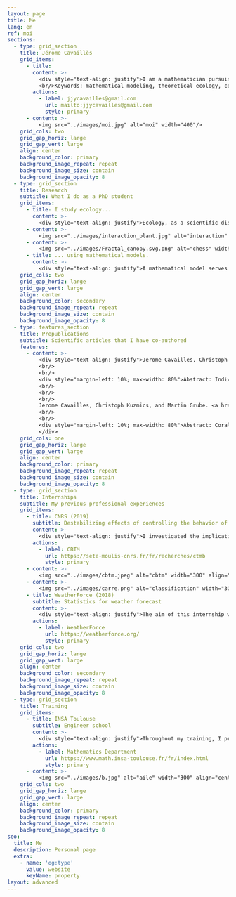 ```yaml
---
layout: page
title: Me
lang: en
ref: moi
sections:
  - type: grid_section
    title: Jérôme Cavaillès
    grid_items:
      - title: 
        content: >-
          <div style="text-align: justify">I am a mathematician pursuing a Ph.D. in biology/ecology. I develop mathematical models to understand how ecosystems are structured to cope with environmental changes. My ultimate goal is to contribute to a transdisciplinary theory that elucidates the behavior of organisms in changing environments. My main inquiry is: What strategies do organisms employ to thrive in dynamic environments? My approach involves modeling specific puzzles within relevant fields like ecology, ideally with practical applications for everyday life. Step by step, I aim to assimilate different concepts, such as disturbances or self-regulations, into a more general formal framework.</div>
          <br/>Keywords: mathematical modeling, theoretical ecology, complex system, game theory, resilience
        actions:
          - label: jjycavailles@gmail.com
            url: mailto:jjycavailles@gmail.com
            style: primary
      - content: >-
          <img src="../images/moi.jpg" alt="moi" width="400"/>
    grid_cols: two
    grid_gap_horiz: large
    grid_gap_vert: large
    align: center
    background_color: primary
    background_image_repeat: repeat
    background_image_size: contain
    background_image_opacity: 8
  - type: grid_section
    title: Research
    subtitle: What I do as a PhD student
    grid_items:
      - title: I study ecology...
        content: >-
          <div style="text-align: justify">Ecology, as a scientific discipline, explores the interactions among living beings within their environments. My particular interest lies in understanding how individuals organize themselves in response to environmental changes. This involves exploring the dynamic relationships between organisms and their surroundings, with a focus on adaptation strategies and the resilience of ecological systems in the face of changing environmental conditions.</div>
      - content: >-
          <img src="../images/interaction_plant.jpg" alt="interaction" width="400" align="left"> 
      - content: >-
          <img src="../images/Fractal_canopy.svg.png" alt="chess" width="300" align="right"> 
      - title: ... using mathematical models.
        content: >-
          <div style="text-align: justify">A mathematical model serves as an abstract representation of a tangible system, employing mathematical concepts and language. It aids in explaining the system, examining the impacts of various components, and making predictions about its behavior. <br/>I utilize various forms of models, including game theory and dynamical systems. Additionally, I have a keen interest in exploring other types of models such as information theory, network theory, decision theory, control theory, and category theory.</div>
    grid_cols: two
    grid_gap_horiz: large
    grid_gap_vert: large
    align: center
    background_color: secondary
    background_image_repeat: repeat
    background_image_size: contain
    background_image_opacity: 8
  - type: features_section
    title: Prepublications
    subtitle: Scientific articles that I have co-authored
    features:
      - content: >-
          <div style="text-align: justify">Jerome Cavailles, Christoph Kuzmics, and Martin Grube. <a href="https://www.biorxiv.org/content/10.1101/2023.01.26.525694v1.full.pdf">"Heterogeneous responsiveness to environmental stimuli."</a> bioRxiv (2023): 2023-01.
          <br/>
          <br/>
          <div style="margin-left: 10%; max-width: 80%">Abstract: Individuals of a species cope with environmental variability through behavioral adjustments driven by individuals’ responsiveness to environmental stimuli. Three key empirical observations have been made for many animal species: The coexistence of different degrees of responsiveness within one species; the consistency of an individual’s degree of responsiveness across time; and the correlation of an individual’s degree of responsiveness across contexts. Taking up key elements of existing approaches, we provide one unifying explanation for all three observations, by identifying a unique evolutionarily stable strategy of an appropriately defined game within a stochastic environment that has all three features. Coexistence is explained by a form of negative frequency dependence. Consistency and correlation is explained through potentially small, individual, differences of states animals have and the resulting differential advantages they can get from it. Our results allow us to identify a variety of testable implications.</div>
          <br/>
          <br/>
          <br/>
          Jerome Cavailles, Christoph Kuzmics, and Martin Grube. <a href="https://www.biorxiv.org/content/biorxiv/early/2024/04/11/2024.04.10.588659.full.pdf">"Bleaching as a result of coral optimization in a changing environment."</a> bioRxiv (2024): 2024-04.
          <br/>
          <br/>
          <div style="margin-left: 10%; max-width: 80%">Abstract: Corals provide important ecosystem services as protective coastal structures and as habitats for coastal biodiversity. Corals depend on their symbiotic relationship with algae, a relationship under threat from rising temperatures. To better understand the nature and resilience of this relationship, we provide a model in which two clades of algae (one efficient, the other resilient) compete over the nitrogen that the coral “chooses” to provide in a changing environment. This model is consistent with a wide range of empirical observations about observed bleaching episodes (when algal populations drop dramatically) and the observed algal composition over time, depending on environmental conditions.</div>
          </div>
    grid_cols: one
    grid_gap_horiz: large
    grid_gap_vert: large
    align: center
    background_color: primary
    background_image_repeat: repeat
    background_image_size: contain
    background_image_opacity: 8
  - type: grid_section
    title: Internships
    subtitle: My previous professional experiences
    grid_items:
      - title: CNRS (2019)
        subtitle: Destabilizing effects of controlling the behavior of ecosystems
        content: >-
          <div style="text-align: justify">I investigated the implications of human intervention in stabilizing ecosystem dynamics, exploring the possibility that certain interventions, particularly the reduction of common stability measures like temporal variability, may inadvertently increase the risk of extreme events, such as ecosystem collapse.</div>
        actions:
          - label: CBTM
            url: https://sete-moulis-cnrs.fr/fr/recherches/ctmb
            style: primary
      - content: >-
          <img src="../images/cbtm.jpeg" alt="cbtm" width="300" align="left"> 
      - content: >-
          <img src="../images/carre.png" alt="classification" width="300" align="right"> 
      - title: WeatherForce (2018)
        subtitle: Statistics for weather forecast
        content: >-
          <div style="text-align: justify">The aim of this internship was to study the classification in time regimes and its implications for business applications. This involved developing tools specifically designed for daily classification and assessing their impact on user variables.</div>
        actions:
          - label: WeatherForce
            url: https://weatherforce.org/
            style: primary
    grid_cols: two
    grid_gap_horiz: large
    grid_gap_vert: large
    align: center
    background_color: secondary
    background_image_repeat: repeat
    background_image_size: contain
    background_image_opacity: 8
  - type: grid_section
    title: Training
    grid_items:
      - title: INSA Toulouse
        subtitle: Engineer school
        content: >-
          <div style="text-align: justify">Throughout my training, I primarily developed my skills in modeling, simulation, and optimization. On the right, you can observe a simulation conducted in fluid mechanics, displaying the pressure above an airplane wing.</div>
        actions:
          - label: Mathematics Department
            url: https://www.math.insa-toulouse.fr/fr/index.html
            style: primary
      - content: >-
          <img src="../images/b.jpg" alt="aile" width="300" align="center"/>
    grid_cols: two
    grid_gap_horiz: large
    grid_gap_vert: large
    align: center
    background_color: primary
    background_image_repeat: repeat
    background_image_size: contain
    background_image_opacity: 8
seo:
  title: Me
  description: Personal page
  extra:
    - name: 'og:type'
      value: website
      keyName: property
layout: advanced
---
```



<!-- Global site tag (gtag.js) - Google Analytics -->
<script async src="https://www.googletagmanager.com/gtag/js?id=G-VPTWJKGKTG"></script>
<script>
  window.dataLayer = window.dataLayer || [];
  function gtag(){dataLayer.push(arguments);}
  gtag('js', new Date());

  gtag('config', 'G-VPTWJKGKTG');
</script>
